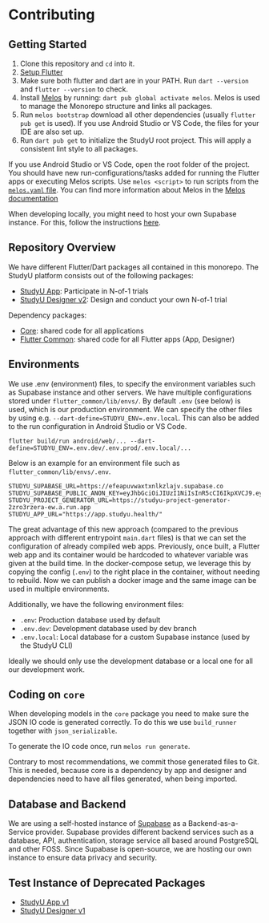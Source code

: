 # Contributing

## Getting Started

1. Clone this repository and `cd` into it.
2. [Setup Flutter](https://flutter.dev/docs/get-started/install)
3. Make sure both flutter and dart are in your PATH. Run `dart --version` and
   `flutter --version` to check.
4. Install [Melos](https://melos.invertase.dev/) by running: `dart pub global
   activate melos`. Melos is used to manage the Monorepo structure and links all
   packages.
5. Run `melos bootstrap` download all other dependencies (usually `flutter pub
   get` is used). If you use Android Studio or VS Code, the files for your IDE
   are also set up.
6. Run `dart pub get` to initialize the StudyU root project. This will apply a
   consistent lint style to all packages.

If you use Android Studio or VS Code, open the root folder of the project. You
should have new run-configurations/tasks added for running the Flutter apps or
executing Melos scripts. Use `melos <script>` to run scripts from the
[`melos.yaml` file](melos.yaml). You can find more information about Melos in
the [Melos documentation](https://melos.invertase.dev/)

When developing locally, you might need to host your own Supabase instance. For
this, follow the instructions [here](/docker/README.md).

## Repository Overview

We have different Flutter/Dart packages all contained in this monorepo. The
StudyU platform consists out of the following packages:

- [StudyU App](./app): Participate in N-of-1 trials
- [StudyU Designer v2](./designer_v2): Design and conduct your own N-of-1 trial

Dependency packages:

- [Core](./core): shared code for all applications
- [Flutter Common](./flutter_common): shared code for all Flutter apps (App, Designer)

## Environments

We use .env (environment) files, to specify the environment variables such as
Supabase instance and other servers. We have multiple configurations stored
under `flutter_common/lib/envs/`. By default `.env` (see below) is used, which
is our production environment. We can specify the other files by using e.g.
`--dart-define=STUDYU_ENV=.env.local`. This can also be added to the run
configuration in Android Studio or VS Code.

```shell
flutter build/run android/web/... --dart-define=STUDYU_ENV=.env.dev/.env.prod/.env.local/...
```

Below is an example for an environment file such as
`flutter_common/lib/envs/.env`.

```shell
STUDYU_SUPABASE_URL=https://efeapuvwaxtxnlkzlajv.supabase.co
STUDYU_SUPABASE_PUBLIC_ANON_KEY=eyJhbGciOiJIUzI1NiIsInR5cCI6IkpXVCJ9.eyJyb2xlIjoiYW5vbiIsImlhdCI6MTYyNTUwODMyOCwiZXhwIjoxOTQxMDg0MzI4fQ.PUirsx5Zzhj3akaStc5Djid0aAVza3ELoZ5XUTqM91A
STUDYU_PROJECT_GENERATOR_URL=https://studyu-project-generator-2zro3rzera-ew.a.run.app
STUDYU_APP_URL="https://app.studyu.health/"
```

The great advantage of this new approach (compared to the previous approach
with different entrypoint `main.dart` files) is that we can set the
configuration of already compiled web apps. Previously, once built, a Flutter
web app and its container would be hardcoded to whatever variable was given at
the build time. In the docker-compose setup, we leverage this by copying the
config (`.env`) to the right place in the container, without needing to rebuild.
Now we can publish a docker image and the same image can be used in multiple
environments.

Additionally, we have the following environment files:

- `.env`: Production database used by default
- `.env.dev`: Development database used by dev branch
- `.env.local`: Local database for a custom Supabase instance (used by the
StudyU CLI)

Ideally we should only use the development database or a local one for all our
development work.

## Coding on `core`

When developing models in the `core` package you need to make sure the JSON IO
code is generated correctly. To do this we use `build_runner` together with
`json_serializable`.

To generate the IO code once, run `melos run generate`.

Contrary to most recommendations, we commit those generated files to Git. This
is needed, because core is a dependency by app and designer and dependencies
need to have all files generated, when being imported.

## Database and Backend

We are using a self-hosted instance of [Supabase](https://supabase.com/) as a
Backend-as-a-Service provider. Supabase provides different backend services
such as a database, API, authentication, storage service all based around
PostgreSQL and other FOSS. Since Supabase is open-source, we are hosting our
own instance to ensure data privacy and security.

## Test Instance of Deprecated Packages

- [StudyU App v1](https://app-v1.studyu.health)
- [StudyU Designer v1](https://designer-v1.studyu.health)
